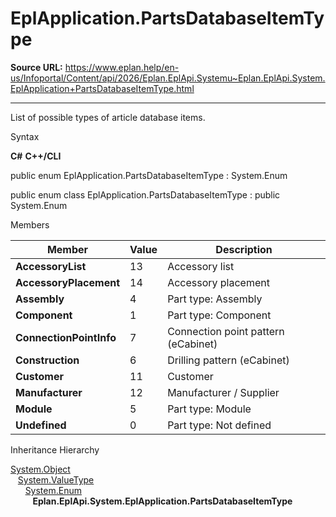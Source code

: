 # EplApplication.PartsDatabaseItemType

**Source URL:** https://www.eplan.help/en-us/Infoportal/Content/api/2026/Eplan.EplApi.Systemu~Eplan.EplApi.System.EplApplication+PartsDatabaseItemType.html

---

List of possible types of article database items.

Syntax

**C#**
**C++/CLI**


public enum EplApplication.PartsDatabaseItemType : System.Enum

public enum class EplApplication.PartsDatabaseItemType : public System.Enum


Members

| Member | Value | Description |
| --- | --- | --- |
| **AccessoryList** | 13 | Accessory list |
| **AccessoryPlacement** | 14 | Accessory placement |
| **Assembly** | 4 | Part type: Assembly |
| **Component** | 1 | Part type: Component |
| **ConnectionPointInfo** | 7 | Connection point pattern (eCabinet) |
| **Construction** | 6 | Drilling pattern (eCabinet) |
| **Customer** | 11 | Customer |
| **Manufacturer** | 12 | Manufacturer / Supplier |
| **Module** | 5 | Part type: Module |
| **Undefined** | 0 | Part type: Not defined |

Inheritance Hierarchy

[System.Object](#)  
   [System.ValueType](#)  
      [System.Enum](#)  
         **Eplan.EplApi.System.EplApplication.PartsDatabaseItemType**
